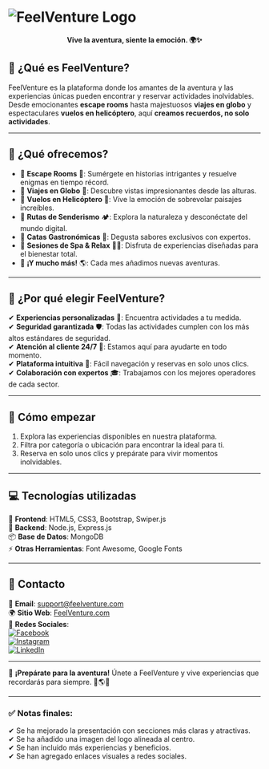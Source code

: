 # ![FeelVenture Logo](C:/Users/abern/OneDrive/Escritorio/FeelVenture/MiStartUp/assets/img/logoFeelventure.png)  

<p align="center">
  <b>Vive la aventura, siente la emoción. 🌍✨</b>
</p>  

## 📌 **¿Qué es FeelVenture?**  
FeelVenture es la plataforma donde los amantes de la aventura y las experiencias únicas pueden encontrar y reservar actividades inolvidables. Desde emocionantes **escape rooms** hasta majestuosos **viajes en globo** y espectaculares **vuelos en helicóptero**, aquí **creamos recuerdos, no solo actividades**.  

---

## 🌟 **¿Qué ofrecemos?**  

- 🔹 **Escape Rooms** 🧩: Sumérgete en historias intrigantes y resuelve enigmas en tiempo récord.  
- 🔹 **Viajes en Globo** 🎈: Descubre vistas impresionantes desde las alturas.  
- 🔹 **Vuelos en Helicóptero** 🚁: Vive la emoción de sobrevolar paisajes increíbles.  
- 🔹 **Rutas de Senderismo** 🏕️: Explora la naturaleza y desconéctate del mundo digital.  
- 🔹 **Catas Gastronómicas** 🍷: Degusta sabores exclusivos con expertos.  
- 🔹 **Sesiones de Spa & Relax** 💆‍♂️: Disfruta de experiencias diseñadas para el bienestar total.  
- 🔹 **¡Y mucho más!** 🌎: Cada mes añadimos nuevas aventuras.  

---

## 🚀 **¿Por qué elegir FeelVenture?**  

✔ **Experiencias personalizadas** 🎯: Encuentra actividades a tu medida.  
✔ **Seguridad garantizada** 🛡️: Todas las actividades cumplen con los más altos estándares de seguridad.  
✔ **Atención al cliente 24/7** 💬: Estamos aquí para ayudarte en todo momento.  
✔ **Plataforma intuitiva** 📱: Fácil navegación y reservas en solo unos clics.  
✔ **Colaboración con expertos** 🎓: Trabajamos con los mejores operadores de cada sector.  

---

## 📍 **Cómo empezar**  

1. Explora las experiencias disponibles en nuestra plataforma.  
2. Filtra por categoría o ubicación para encontrar la ideal para ti.  
3. Reserva en solo unos clics y prepárate para vivir momentos inolvidables.  

---

## 💻 **Tecnologías utilizadas**  

🚀 **Frontend**: HTML5, CSS3, Bootstrap, Swiper.js  
🔧 **Backend**: Node.js, Express.js  
📦 **Base de Datos**: MongoDB  
⚡ **Otras Herramientas**: Font Awesome, Google Fonts  

---

## 📩 **Contacto**  

📧 **Email**: support@feelventure.com  
🌍 **Sitio Web**: [FeelVenture.com](#)  
📱 **Redes Sociales**:  
[![Facebook](https://img.shields.io/badge/Facebook-1877F2?style=for-the-badge&logo=facebook&logoColor=white)](#)  
[![Instagram](https://img.shields.io/badge/Instagram-E4405F?style=for-the-badge&logo=instagram&logoColor=white)](#)  
[![LinkedIn](https://img.shields.io/badge/LinkedIn-0077B5?style=for-the-badge&logo=linkedin&logoColor=white)](#)  

---

📢 **¡Prepárate para la aventura!** Únete a FeelVenture y vive experiencias que recordarás para siempre. 🚀🌎✨  

---

### ✅ **Notas finales:**  
✔ Se ha mejorado la presentación con secciones más claras y atractivas.  
✔ Se ha añadido una imagen del logo alineada al centro.  
✔ Se han incluido más experiencias y beneficios.  
✔ Se han agregado enlaces visuales a redes sociales.  

